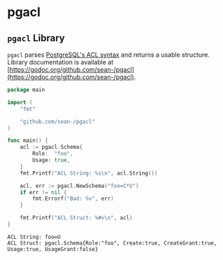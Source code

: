 # pgacl

## `pgacl` Library

`pgacl` parses
[PostgreSQL's ACL syntax](https://www.postgresql.org/docs/current/static/sql-grant.html#SQL-GRANT-NOTES)
and returns a usable structure.  Library documentation is available at
[https://godoc.org/github.com/sean-/pgacl](https://godoc.org/github.com/sean-/pgacl).


```go
package main

import (
	"fmt"

	"github.com/sean-/pgacl"
)

func main() {
	acl := pgacl.Schema{
		Role:  "foo",
		Usage: true,
	}
	fmt.Printf("ACL String: %s\n", acl.String())

	acl, err := pgacl.NewSchema("foo=C*U")
	if err != nil {
		fmt.Errorf("Bad: %v", err)
	}

	fmt.Printf("ACL Struct: %#v\n", acl)
}
```

```text
ACL String: foo=U
ACL Struct: pgacl.Schema{Role:"foo", Create:true, CreateGrant:true, Usage:true, UsageGrant:false}
```
